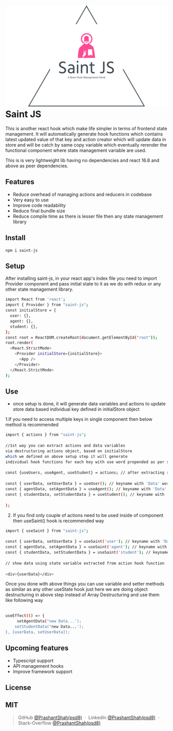 # ![Saint-JS-Logo!](logo.png) Saint JS

This is another react hook which make life simpler in terms of frontend state management. It will automatically generate hook functions which contains latest updated value of that key and action creator which will update data in store and will be catch by same copy variable which eventually rerender the functional component where state management variable are used.

This is is very lightweight lib having no dependencies and react 16.8 and above as peer dependencies.

## Features

- Reduce overhead of managing actions and reducers in codebase
- Very easy to use
- Improve code readability
- Reduce final bundle size
- Reduce compile time as there is lesser file then any state management library

## Install

```
npm i saint-js
```

## Setup

After installing saint-js, in your react app's index file you need to import Provider component and pass initial state to it as we do with redux or any other state management library.

```bash
import React from 'react';
import { Provider } from "saint-js";
const initialStore = {
  user: {},
  agent: {},
  student: {},
};
const root = ReactDOM.createRoot(document.getElementById("root"));
root.render(
  <React.StrictMode>
    <Provider initialStore={initialStore}>
      <App />
    </Provider>
  </React.StrictMode>
);
```

## Use

- once setup is done, it will generate data variables and actions to update store data based individual key defined in initialStore object

1.If you need to access multiple keys in single component then below method is recommended

```bash
import { actions } from "saint-js";

//1st way you can extract actions and data variables 
via destructuring actions object, based on initialStore 
which we defined on above setup step it will generate 
individual hook functions for each key with use word prepended as per standard naming convention of any normal hook

const {useUsers, useAgent, useStudent} = actions; // after extracting required hook functions we can call to get those keys value and action creator function like

const { userData, setUserData } = useUser(); // keyname with 'Data' word appended to it
const { agentData, setAgentData } = useAgent(); // keyname with 'Data' word appended to it
const { studentData, setStudentData } = useStudent(); // keyname with 'Data' word appended to it

);
```

2. If you find only couple of actions need to be used inside of component then useSaint() hook is recommended way

```bash
import { useSaint } from "saint-js";

const { userData, setUserData } = useSaint('user'); // keyname with 'Data' word appended to it
const { agentData, setAgentData } = useSaint('agent'); // keyname with 'Data' word appended to it
const { studentData, setStudentData } = useSaint('student'); // keyname with 'Data' word appended to it 

// show data using state variable extracted from action hook function

<div>{userData}</div>
```

Once you done with above things you can use variable and setter methods as similar as any other useState hook just here we are doing object destructuring in above step instead of Array Destructuring and use them like following way

```bash

useEffect(() => {
     setAgentData("new Data...');
    setStudentData("new Data...');
}, [userData, setUserData]);

```

## Upcoming features

- Typescript support
- API management hooks
- Improve framework support

## License

## MIT

> GitHub [@PrashantShah(psd8)](https://github.com/psd8) &nbsp;&middot;&nbsp;
> LinkedIn [@PrashantShah(psd8)](https://www.linkedin.com/in/prashant-shah-42974aa9/) &nbsp;&middot;&nbsp;
> Stack-Overflow [@PrashantShah(psd8)](https://stackoverflow.com/users/11953446/prashant-shah?tab=profile)

